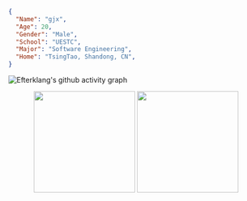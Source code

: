 ```json
{
  "Name": "gjx",
  "Age": 20,
  "Gender": "Male",
  "School": "UESTC",
  "Major": "Software Engineering",
  "Home": "TsingTao, Shandong, CN",
}
```


![Efterklang's github activity graph](https://github-readme-activity-graph.vercel.app/graph?username=Efterklang&theme=tokyo-night&hide_border=true)

<div class="badges-githubstats">
  <p align="center">
    <img src="https://github-readme-stats.vercel.app/api/top-langs/?username=Efterklang&layout=donut&theme=tokyonight&exclude_repo=Efterklang.github.io&show_icons=true&hide_border=true&count_private=true" height="200">
    <img src="https://github-readme-stats.vercel.app/api?username=Efterklang&show_icons=true&theme=tokyonight&hide_border=true&count_private=true" height="200">
  </p>
</div>



